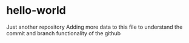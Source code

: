 # hello-world
Just another repository
Adding more data to this file to understand the commit and branch functionality of the github
